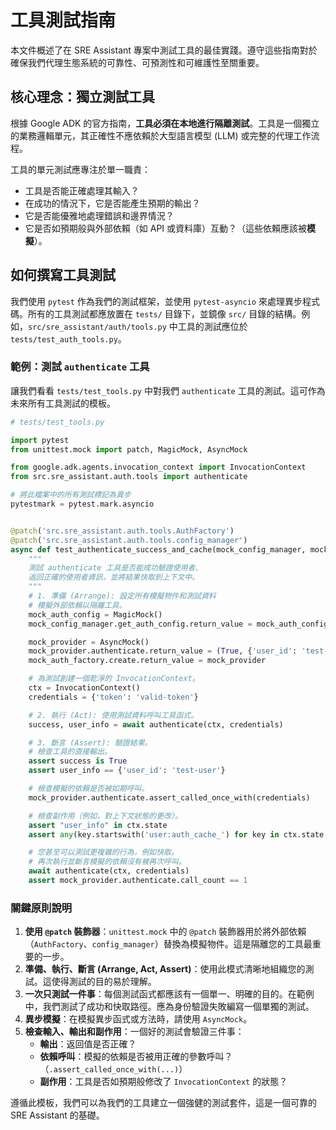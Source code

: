 # 工具測試指南

本文件概述了在 SRE Assistant 專案中測試工具的最佳實踐。遵守這些指南對於確保我們代理生態系統的可靠性、可預測性和可維護性至關重要。

## 核心理念：獨立測試工具

根據 Google ADK 的官方指南，**工具必須在本地進行隔離測試**。工具是一個獨立的業務邏輯單元，其正確性不應依賴於大型語言模型 (LLM) 或完整的代理工作流程。

工具的單元測試應專注於單一職責：
- 工具是否能正確處理其輸入？
- 在成功的情況下，它是否能產生預期的輸出？
- 它是否能優雅地處理錯誤和邊界情況？
- 它是否如預期般與外部依賴（如 API 或資料庫）互動？（這些依賴應該被**模擬**）。

## 如何撰寫工具測試

我們使用 `pytest` 作為我們的測試框架，並使用 `pytest-asyncio` 來處理異步程式碼。所有的工具測試都應放置在 `tests/` 目錄下，並鏡像 `src/` 目錄的結構。例如，`src/sre_assistant/auth/tools.py` 中工具的測試應位於 `tests/test_auth_tools.py`。

### 範例：測試 `authenticate` 工具

讓我們看看 `tests/test_tools.py` 中對我們 `authenticate` 工具的測試。這可作為未來所有工具測試的模板。

```python
# tests/test_tools.py

import pytest
from unittest.mock import patch, MagicMock, AsyncMock

from google.adk.agents.invocation_context import InvocationContext
from src.sre_assistant.auth.tools import authenticate

# 將此檔案中的所有測試標記為異步
pytestmark = pytest.mark.asyncio


@patch('src.sre_assistant.auth.tools.AuthFactory')
@patch('src.sre_assistant.auth.tools.config_manager')
async def test_authenticate_success_and_cache(mock_config_manager, mock_auth_factory):
    """
    測試 authenticate 工具是否能成功驗證使用者、
    返回正確的使用者資訊，並將結果快取到上下文中。
    """
    # 1. 準備 (Arrange): 設定所有模擬物件和測試資料
    # 模擬外部依賴以隔離工具。
    mock_auth_config = MagicMock()
    mock_config_manager.get_auth_config.return_value = mock_auth_config

    mock_provider = AsyncMock()
    mock_provider.authenticate.return_value = (True, {'user_id': 'test-user'})
    mock_auth_factory.create.return_value = mock_provider

    # 為測試創建一個乾淨的 InvocationContext。
    ctx = InvocationContext()
    credentials = {'token': 'valid-token'}

    # 2. 執行 (Act): 使用測試資料呼叫工具函式。
    success, user_info = await authenticate(ctx, credentials)

    # 3. 斷言 (Assert): 驗證結果。
    # 檢查工具的直接輸出。
    assert success is True
    assert user_info == {'user_id': 'test-user'}

    # 檢查模擬的依賴是否被如期呼叫。
    mock_provider.authenticate.assert_called_once_with(credentials)

    # 檢查副作用（例如，對上下文狀態的更改）。
    assert "user_info" in ctx.state
    assert any(key.startswith('user:auth_cache_') for key in ctx.state.keys())

    # 您甚至可以測試更複雜的行為，例如快取。
    # 再次執行並斷言模擬的依賴沒有被再次呼叫。
    await authenticate(ctx, credentials)
    assert mock_provider.authenticate.call_count == 1
```

### 關鍵原則說明

1.  **使用 `@patch` 裝飾器**：`unittest.mock` 中的 `@patch` 裝飾器用於將外部依賴（`AuthFactory`、`config_manager`）替換為模擬物件。這是隔離您的工具最重要的一步。
2.  **準備、執行、斷言 (Arrange, Act, Assert)**：使用此模式清晰地組織您的測試。這使得測試的目的易於理解。
3.  **一次只測試一件事**：每個測試函式都應該有一個單一、明確的目的。在範例中，我們測試了成功和快取路徑。應為身份驗證失敗編寫一個單獨的測試。
4.  **異步模擬**：在模擬異步函式或方法時，請使用 `AsyncMock`。
5.  **檢查輸入、輸出和副作用**：一個好的測試會驗證三件事：
    - **輸出**：返回值是否正確？
    - **依賴呼叫**：模擬的依賴是否被用正確的參數呼叫？（`.assert_called_once_with(...)`）
    - **副作用**：工具是否如預期般修改了 `InvocationContext` 的狀態？

遵循此模板，我們可以為我們的工具建立一個強健的測試套件，這是一個可靠的 SRE Assistant 的基礎。
